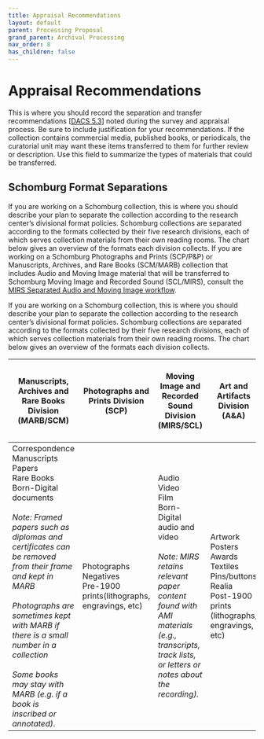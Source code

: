 ```yaml
---
title: Appraisal Recommendations
layout: default
parent: Processing Proposal
grand_parent: Archival Processing
nav_order: 8
has_children: false
---
```

# Appraisal Recommendations
This is where you should record the separation and transfer recommendations [[DACS 5.3](https://saa-ts-dacs.github.io/dacs/06_part_I/06_chapter_05/03_appraisal_destruction_and_scheduling_information.html)] noted during the survey and appraisal process. Be sure to include justification for your recommendations. If the collection contains commercial media, published books, or periodicals, the curatorial unit may want these items transferred to them for further review or description. Use this field to summarize the types of materials that could be transferred. 

## Schomburg Format Separations
If you are working on a Schomburg collection, this is where you should describe your plan to separate the collection according to the research center’s divisional format policies. Schomburg collections are separated according to the formats collected by their five research divisions, each of which serves collection materials from their own reading rooms. The chart below gives an overview of the formats each division collects. If you are working on a Schomburg Photographs and Prints (SCP/P&P) or Manuscripts, Archives, and Rare Books (SCM/MARB) collection that includes Audio and Moving Image material that will be transferred to Schomburg Moving Image and Recorded Sound (SCL/MIRS), consult the [MIRS Separated Audio and Moving Image workflow]().

If you are working on a Schomburg collection, this is where you should describe your plan to separate the collection according to the research center’s divisional format policies. Schomburg collections are separated according to the formats collected by their five research divisions, each of which serves collection materials from their own reading rooms. The chart below gives an overview of the formats each division collects.

| Manuscripts, Archives and Rare Books Division (MARB/SCM) | Photographs and Prints Division (SCP)  | Moving Image and Recorded Sound Division (MIRS/SCL)  | Art and Artifacts Division (A&A)  | Jean Blackwell Hutson Research and Reference Division (JBH) |
| --- | --- | --- | --- | --- |
| Correspondence<br />Manuscripts<br />Papers<br />Rare Books<br />Born-Digital documents<br /><br />*Note: Framed papers such as diplomas and certificates can be removed from their frame and kept in MARB*<br /><br />*Photographs are sometimes kept with MARB if there is a small number in a collection*<br /><br />*Some books may stay with MARB (e.g. if a book is inscribed or annotated)*.  | Photographs<br />Negatives<br />Pre-1900 prints(lithographs, engravings, etc) | Audio<br />Video<br />Film<br />Born-Digital audio and video<br /><br />*Note: MIRS retains relevant paper content found with AMI materials (e.g., transcripts, track lists, or letters or notes about the recording).* | Artwork<br />Posters<br />Awards<br />Textiles<br />Pins/buttons<br />Realia<br />Post-1900 prints (lithographs, engravings, etc) | Books<br />Magazines<br />Journals<br />Newspapers

